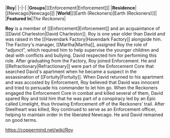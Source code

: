 |**Roy**|
|-|-|
|**Groups**|[[Enforcement\|Enforcement]]|
|**Residence**|[[Newcago\|Newcago]]|
|**World**|[[Earth (Reckoners)\|Earth (Reckoners)]]|
|**Featured In**|*The Reckoners*|

**Roy** is a member of [[Enforcement\|Enforcement]] and an acquaintance of [[David Charleston\|David Charleston]].
Roy is one year older than David and was raised in the [[Havendark Factory\|Havendark Factory]] alongside him. The Factory's manager, [[Martha\|Martha]], assigned Roy the role of "adjunct", which required him to help supervise the younger children and deal with conflicts and bullying. David respected him for performing this role.
After graduating from the Factory, Roy joined Enforcement. He and [[Refractionary\|Refractionary]] were part of the Enforcement Core that searched David's apartment when he became a suspect in the assassination of [[Fortuity\|Fortuity]]. When David returned to his apartment and was accosted by Enforcement, Roy believed that David was innocent and tried to persuade his commander to let him go. When the Reckoners engaged the Enforcement Core in combat and killed several of them, David spared Roy and told him that he was part of a conspiracy led by an Epic called Limelight, thus throwing Enforcement off of the Reckoners' trail.
After Steelheart was killed, Roy continued to serve as an Enforcement officer, helping to maintain order in the liberated Newcago. He and David remained on good terms.



https://coppermind.net/wiki/Roy